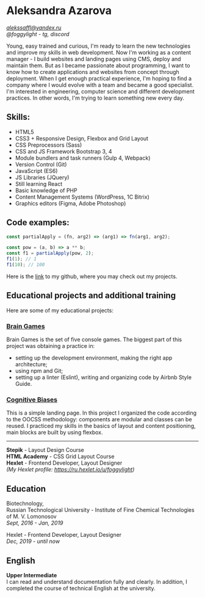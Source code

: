 # Aleksandra Azarova
*alekssaffl@yandex.ru*  
*@foggylight - tg, discord*

Young, easy trained and curious, I'm ready to learn the new technologies and improve my skills in web development. Now I'm working as a content manager - I build websites and landing pages using CMS, deploy and maintain them. But as I became passionate about programming, I want to know how to create applications and websites from concept through deployment. When I get enough practical experience, I'm hoping to find a company where I would evolve with a team and became a good specialist. I'm interested in engineering, computer science and different development practices. In other words, I'm trying to learn something new every day.

## Skills:
* HTML5
* CSS3 + Responsive Design, Flexbox and Grid Layout
* CSS Preprocessors (Sass)
* CSS and JS Framework Bootstrap 3, 4
* Module bundlers and task runners (Gulp 4, Webpack)
* Version Control (Git)
* JavaScript (ES6)
* JS Libraries (JQuery)
* Still learning React
* Basic knowledge of PHP
* Content Management Systems (WordPress, 1C Bitrix)
* Graphics editors (Figma, Adobe Photoshop)

## Code examples:
```javascript
const partialApply = (fn, arg2) => (arg1) => fn(arg1, arg2);

const pow = (a, b) => a ** b;
const f1 = partialApply(pow, 2);
f1(1); // 1
f1(10); // 100
```

Here is the [link](https://github.com/foggylight) to my github, where you may check out my projects.

## Educational projects and additional training

Here are some of my educational projects:
### [Brain Games](https://github.com/foggylight/frontend-project-lvl1)
Brain Games is the set of five console games.
The biggest part of this project was obtaining a practice in: 
* setting up the development environment, making the right app architecture;
* using npm and Git;
* setting up a linter (Eslint), writing and organizing code by Airbnb Style Guide.

### [Cognitive Biases]()
This is a simple landing page. In this project I organized the code according to the OOCSS methodology: components are modular and classes can be reused. I practiced my skills in the basics of layout and content positioning, main blocks are built by using flexbox.

---

**Stepik** - Layout Design Course  
**HTML Academy** - CSS Grid Layout Course  
**Hexlet** - Frontend Developer, Layout Designer  
*(My Hexlet profile: https://ru.hexlet.io/u/foggylight)*

## Education
Biotechnology,  
Russian Technological University - Institute of Fine Chemical Technologies of M. V. Lomonosov  
*Sept, 2016 - Jan, 2019*

Hexlet - Frontend Developer, Layout Designer  
*Dec, 2019 - until now*

## English
**Upper Intermediate**  
I can read and understand documentation fully and clearly.
In addition, I completed the course of technical English at the university.
